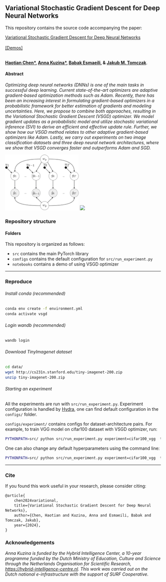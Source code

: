 ## Variational Stochastic Gradient Descent for Deep Neural Networks

This repository contains the source code accompanying the paper:

 [Variational Stochastic Gradient Descent for Deep Neural Networks]()  
 <br/> [[Demos]](https://github.com/generativeai-tue/vsgd/blob/main/notebooks) 
 <!-- [[Slides (TBA)]]()  -->
 <br/>**[Haotian Chen\*](), [Anna Kuzina\*](https://akuzina.github.io/), [Babak Esmaeili](https://babak0032.github.io), & [Jakub M. Tomczak](https://jmtomczak.github.io/)**.


#### Abstract
*Optimizing deep neural networks (DNNs) is one of the main tasks in successful deep learning. Current state-of-the-art optimizers are adaptive gradient-based optimization methods such as Adam. Recently, there has been an increasing interest in formulating gradient-based optimizers in a probabilistic framework for better estimation of gradients and modeling uncertainties. Here, we propose to combine both approaches, resulting in the Variational Stochastic Gradient Descent (VSGD) optimizer. We model gradient updates as a probabilistic model and utilize stochastic variational inference (SVI) to derive an efficient and effective update rule. Further, we show how our VSGD method relates to other adaptive gradient-based optimizers like Adam. 
Lastly, we carry out experiments on two image classification datasets and three deep neural network architectures, where we show that  VSGD converges faster and outperforms Adam and SGD.*



<img src="/pics/pgm_vsgd_2.png" height="180"/> <img src="/pics/cifar100_res.png" height="180"/> 

### Repository structure

#### Folders

This repository is organized as follows:

* `src` contains the main PyTorch library
* `configs` contains the default configuration for `src/run_experiment.py`
* `notebooks` contains a demo of using VSGD optimizer


----
### Reproduce

###### Install conda *(recommended)*

```bash
conda env create -f environment.yml
conda activate vsgd
```

###### Login wandb *(recommended)*
```bash
wandb login 
```

###### Download TinyImagenet dataset

```bash
cd data/
wget http://cs231n.stanford.edu/tiny-imagenet-200.zip
unzip tiny-imagenet-200.zip 
```

###### Starting an experiment
All the experiments are run with `src/run_experiment.py`. Experiment configuration is handled by [Hydra](https://hydra.cc), one can find default configuration in the `configs/` folder. 

`configs/experiment/` contains configs for dataset-architecture pairs. For example, to train VGG model on cifar100 dataset with VSGD optimizer, run:
```bash
PYTHONPATH=src/ python src/run_experiment.py experiment=cifar100_vgg  train/optimizer=vsgd 
```

One can also change any default hyperparameters using the command line:
```bash
PYTHONPATH=src/ python src/run_experiment.py experiment=cifar100_vgg  train/optimizer=vsgd train.optimizer.weight_decay=0.01 
```


----

### Cite
If you found this work useful in your research, please consider citing:

```
@article{
    chen2024variational,
    title={Variational Stochastic Gradient Descent for Deep Neural Networks},
    author={Chen, Haotian and Kuzina, Anna and Esmaeili, Babak and Tomczak, Jakub},
    year={2024},
}
```

### Acknowledgements
*Anna Kuzina is funded by the Hybrid Intelligence Center, a 10-year programme funded by the Dutch Ministry of Education, Culture and Science through the Netherlands Organisation for Scientific Research, https://hybrid-intelligence-centre.nl.
This work was carried out on the Dutch national e-infrastructure with the support of SURF Cooperative.*

